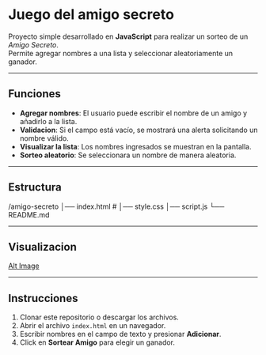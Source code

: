 
# Juego del amigo secreto

Proyecto simple desarrollado en **JavaScript** para realizar un sorteo de un *Amigo Secreto*.  
Permite agregar nombres a una lista y seleccionar aleatoriamente un ganador.

---

## Funciones

- **Agregar nombres**: El usuario puede escribir el nombre de un amigo y añadirlo a la lista.
- **Validacion**: Si el campo está vacío, se mostrará una alerta solicitando un nombre válido.
- **Visualizar la lista**: Los nombres ingresados se muestran en la pantalla.
- **Sorteo aleatorio**: Se seleccionara un nombre de manera aleatoria.

---

##  Estructura

/amigo-secreto
│── index.html #
│── style.css 
│── script.js 
└── README.md 

---

## Visualizacion

[Alt Image](https://github.com/EzeR996/Juego-amigo-secreto-Alura-/blob/c64f44143e3f4f6fe0486bb335e63d39a65e28cc/cap.as.jpg)

---

## Instrucciones

1. Clonar este repositorio o descargar los archivos.
2. Abrir el archivo `index.html` en un navegador.
3. Escribir nombres en el campo de texto y presionar **Adicionar**.
4. Click en **Sortear Amigo** para elegir un ganador.


